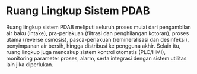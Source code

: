 # Ruang Lingkup Sistem PDAB

Ruang lingkup sistem PDAB meliputi seluruh proses mulai dari pengambilan air baku (intake), pra-perlakuan (filtrasi dan penghilangan kotoran), proses utama (reverse osmosis), pasca-perlakuan (remineralisasi dan desinfeksi), penyimpanan air bersih, hingga distribusi ke pengguna akhir. Selain itu, ruang lingkup juga mencakup sistem kontrol otomatis (PLC/HMI), monitoring parameter proses, alarm, serta integrasi dengan sistem utilitas lain jika diperlukan.
